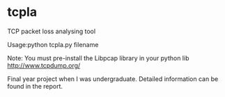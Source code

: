 # tcpla
TCP packet loss analysing tool

Usage:python tcpla.py filename

Note: You must pre-install the Libpcap library in your python lib http://www.tcpdump.org/

Final year project when I was undergraduate. Detailed information can be found in the report.
